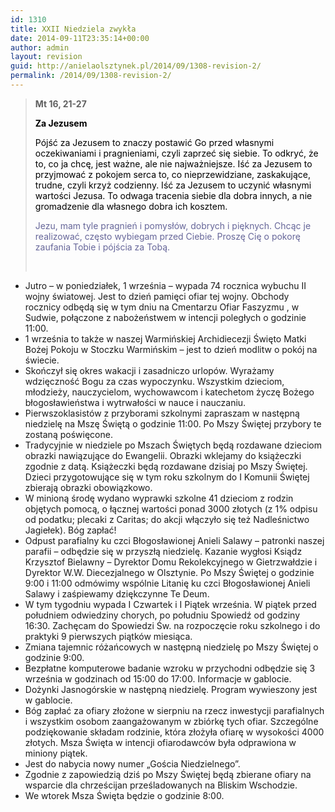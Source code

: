 ```yaml
---
id: 1310
title: XXII Niedziela zwykła
date: 2014-09-11T23:35:14+00:00
author: admin
layout: revision
guid: http://anielaolsztynek.pl/2014/09/1308-revision-2/
permalink: /2014/09/1308-revision-2/
---
```

> **Mt 16, 21-27**
> 
> <span style="color: #000000;"><strong>Za Jezusem</strong></span>
> 
> <span style="color: #000000;">Pójść za Jezusem to znaczy postawić Go przed własnymi oczekiwaniami i pragnieniami, czyli zaprzeć się siebie. To odkryć, że to, co ja chcę, jest ważne, ale nie najważniejsze. Iść za Jezusem to przyjmować z pokojem serca to, co nieprzewidziane, zaskakujące, trudne, czyli krzyż codzienny. Iść za Jezusem to uczynić własnymi wartości Jezusa. To odwaga tracenia siebie dla dobra innych, a nie gromadzenie dla własnego dobra ich kosztem.</span>
> 
> <span style="color: #666699;">Jezu, mam tyle pragnień i pomysłów, dobrych i pięknych. Chcąc je realizować, często wybiegam przed Ciebie. Proszę Cię o pokorę zaufania Tobie i pójścia za Tobą.</span>
> 
> <span style="color: #666699;"><br /> </span>

  * Jutro &#8211; w poniedziałek, 1 września &#8211; wypada 74 rocznica wybuchu II wojny światowej. Jest to dzień pamięci ofiar tej wojny. Obchody rocznicy odbędą się w tym dniu na Cmentarzu Ofiar Faszyzmu , w Sudwie, połączone z nabożeństwem w intencji poległych o godzinie 11:00.
  * 1 września to także w naszej Warmińskiej Archidiecezji Święto Matki Bożej Pokoju w Stoczku Warmińskim &#8211; jest to dzień modlitw o pokój na świecie.
  * Skończył się okres wakacji i zasadniczo urlopów. Wyrażamy wdzięczność Bogu za czas wypoczynku. Wszystkim dzieciom, młodzieży, nauczycielom, wychowawcom i katechetom życzę Bożego błogosławieństwa i wytrwałości w nauce i nauczaniu.
  * Pierwszoklasistów z przyborami szkolnymi zapraszam w następną niedzielę na Mszę Świętą o godzinie 11:00. Po Mszy Świętej przybory te zostaną poświęcone.
  * Tradycyjnie w niedziele po Mszach Świętych będą rozdawane dzieciom obrazki nawiązujące do Ewangelii. Obrazki wklejamy do książeczki zgodnie z datą. Książeczki będą rozdawane dzisiaj po Mszy Świętej. Dzieci przygotowujące się w tym roku szkolnym do I Komunii Świętej zbierają obrazki obowiązkowo.
  * W minioną środę wydano wyprawki szkolne 41 dzieciom z rodzin objętych pomocą, o łącznej wartości ponad 3000 złotych (z 1% odpisu od podatku; plecaki z Caritas; do akcji włączyło się też Nadleśnictwo Jagiełek). Bóg zapłać!
  * Odpust parafialny ku czci Błogosławionej Anieli Salawy &#8211; patronki naszej parafii &#8211; odbędzie się w przyszłą niedzielę. Kazanie wygłosi Ksiądz Krzysztof Bielawny &#8211; Dyrektor Domu Rekolekcyjnego w Gietrzwałdzie i Dyrektor W.W. Diecezjalnego w Olsztynie. Po Mszy Świętej o godzinie 9:00 i 11:00 odmówimy wspólnie Litanię ku czci Błogosławionej Anieli Salawy i zaśpiewamy dziękczynne Te Deum.
  * W tym tygodniu wypada I Czwartek i I Piątek września. W piątek przed południem odwiedziny chorych, po południu Spowiedź od godziny 16:30. Zachęcam do Spowiedzi Św. na rozpoczęcie roku szkolnego i do praktyki 9 pierwszych piątków miesiąca.
  * Zmiana tajemnic różańcowych w następną niedzielę po Mszy Świętej o godzinie 9:00.
  * Bezpłatne komputerowe badanie wzroku w przychodni odbędzie się 3 września w godzinach od 15:00 do 17:00. Informacje w gablocie.
  * Dożynki Jasnogórskie w następną niedzielę. Program wywieszony jest w gablocie.
  * Bóg zapłać za ofiary złożone w sierpniu na rzecz inwestycji parafialnych i wszystkim osobom zaangażowanym w zbiórkę tych ofiar. Szczególne podziękowanie składam rodzinie, która złożyła ofiarę w wysokości 4000 złotych. Msza Święta w intencji ofiarodawców była odprawiona w miniony piątek.
  * Jest do nabycia nowy numer &#8222;Gościa Niedzielnego&#8221;.
  * Zgodnie z zapowiedzią dziś po Mszy Świętej będą zbierane ofiary na wsparcie dla chrześcijan prześladowanych na Bliskim Wschodzie.
  * We wtorek Msza Święta będzie o godzinie 8:00.